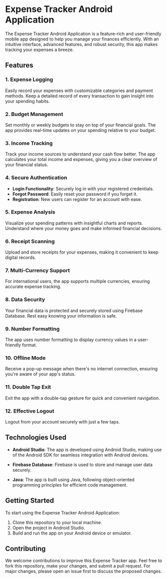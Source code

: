 # Expense Tracker Android Application

The Expense Tracker Android Application is a feature-rich and user-friendly mobile app designed to help you manage your finances efficiently. With an intuitive interface, advanced features, and robust security, this app makes tracking your expenses a breeze.

## Features

### 1. Expense Logging
Easily record your expenses with customizable categories and payment methods. Keep a detailed record of every transaction to gain insight into your spending habits.

### 2. Budget Management
Set monthly or weekly budgets to stay on top of your financial goals. The app provides real-time updates on your spending relative to your budget.

### 3. Income Tracking
Track your income sources to understand your cash flow better. The app calculates your total income and expenses, giving you a clear overview of your financial status.

### 4. Secure Authentication
- **Login Functionality**: Securely log in with your registered credentials.
- **Forgot Password**: Easily reset your password if you forget it.
- **Registration**: New users can register for an account with ease.

### 5. Expense Analysis
Visualize your spending patterns with insightful charts and reports. Understand where your money goes and make informed financial decisions.

### 6. Receipt Scanning
Upload and store receipts for your expenses, making it convenient to keep digital records.

### 7. Multi-Currency Support
For international users, the app supports multiple currencies, ensuring accurate expense tracking.

### 8. Data Security
Your financial data is protected and securely stored using Firebase Database. Rest easy knowing your information is safe.

### 9. Number Formatting
The app uses number formatting to display currency values in a user-friendly format.

### 10. Offline Mode
Receive a pop-up message when there's no internet connection, ensuring you're aware of your app's status.

### 11. Double Tap Exit
Exit the app with a double-tap gesture for quick and convenient navigation.

### 12. Effective Logout
Logout from your account securely with just a few taps.

## Technologies Used

- **Android Studio**: The app is developed using Android Studio, making use of the Android SDK for seamless integration with Android devices.

- **Firebase Database**: Firebase is used to store and manage user data securely.

- **Java**: The app is built using Java, following object-oriented programming principles for efficient code management.

## Getting Started

To start using the Expense Tracker Android Application:

1. Clone this repository to your local machine.
2. Open the project in Android Studio.
3. Build and run the app on your Android device or emulator.

## Contributing

We welcome contributions to improve this Expense Tracker app. Feel free to fork this repository, make your changes, and submit a pull request. For major changes, please open an issue first to discuss the proposed changes.


